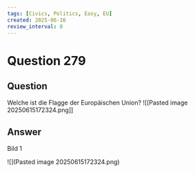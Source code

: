 ```yaml
---
tags: [Civics, Politics, Easy, EU]
created: 2025-06-16
review_interval: 0
---
```


# Question 279

## Question

Welche ist die Flagge der Europäischen Union?
![[Pasted image 20250615172324.png]]

## Answer

Bild 1

![](Pasted image 20250615172324.png)
